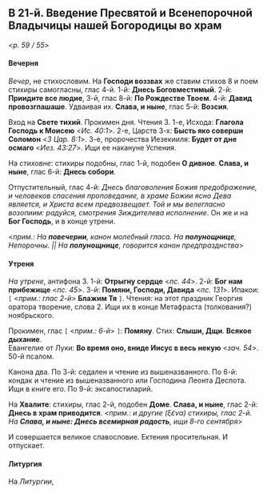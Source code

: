 ## В 21-й. Введение Пресвятой и Всенепорочной Владычицы нашей Богородицы во храм

<*p. 59 / 55*>

#### Вечерня

*Вечер*, не стихословим. На **Господи воззвах** же ставим стихов 8 и поем стихиры самогласны, 
глас 4-й. 1-й: **Днесь Боговместимый**. 2-й: **Приидите все людие**, 3-й, глас 8-й: **По Рождестве Твоем**. 
4-й: **Давид провозглашаше**. Удваивая их. **Слава, и ныне**, глас 5-й: **Возсия**.  

Вход на **Свете тихий**. Прокимен дня. Чтения 3. 
1-е, Исхода: **Глагола Господь к Моисею** <*Ис. 40:1*>.
2-е, Царств 3-х: **Бысть яко соверши Соломон** <*3 Цар. 8:1*>.
3-е, пророчества Иезекииля: **Будет от дне осмаго** <*Иез. 43:27*>. Ищи ее накануне Успения. 

На *стиховне*: стихиры подобны, глас 1-й, подобен **О дивное**. **Слава, и ныне**, глас 6-й: 
**Днесь собори**.   

Отпустительный, глас 4-й: *Днесь благоволения Божия предображение, и человеков спасения проповедание, 
в храме Божии ясно Дева является, и Христа всем предвозвещает. Той и мы велегласно возопиим: радуйся, 
смотрения Зиждителева исполнение*. 
Он же и на **Бог Господь**, и в конце утрени. 

<*прим.: На **повечерии**, канон молебный гласа. На **полунощнице**, Непорочны. || 
На **полунощнице**, говорится канон предпразднства*>

#### Утреня

*На утрене*, антифона 3. 
1-й: **Отрыгну сердце** <*пс. 44*>. 2-й: **Бог нам прибежище** <*пс. 45*>. 
3-й: **Помяни, Господи, Давида** <*пс. 131*>. Ипакои: `[` <*прим.: глас 2-й*> **Блажим Тя** `]`. 
Чтения: на этот праздник Георгия оратора творение, слова 2. Ищи их в конце Метафраста (толкования?) ноябрьского.   

Прокимен, глас `[` <*прим.: 6-й*>  `]`: **Помяну**. Стих: **Слыши, Дщи**. **Всякое дыхание**.  
Евангелие от Луки: **Во время оно, вниде Иисус в весь некую** <*зач. 54*>. 50-й псалом. 

Канона два. 
По 3-й: седален и чтение из вышеназванного. 
По 6-й: кондак и чтение из вышеназванного или Господина Леонта Деспота. Ищи в книге его. 
По 9-й: эксапостиларий. 

На **Хвалите**: стихиры, глас 2-й, подобен **Доме**. **Слава, и ныне**, глас 2-й: **Днесь в храм приводится**.
<*прим.: и другие (ξένα) стихиры, глас 2-й. На **Слава, и ныне: Днесь всемирная радость**, 
ищи 8-го сентября*>

И совершается великое славословие. Ектения просительная. И отпускает.   

#### Литургия 

На *Литургии*, 
